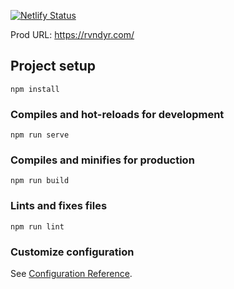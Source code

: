 [![Netlify Status](https://api.netlify.com/api/v1/badges/290ed587-e7c7-4a73-b1d3-14b9ae25a35b/deploy-status)](https://app.netlify.com/sites/rvndyr/deploys)

Prod URL: https://rvndyr.com/

## Project setup

```
npm install
```

### Compiles and hot-reloads for development

```
npm run serve
```

### Compiles and minifies for production

```
npm run build
```

### Lints and fixes files

```
npm run lint
```

### Customize configuration

See [Configuration Reference](https://cli.vuejs.org/config/).
